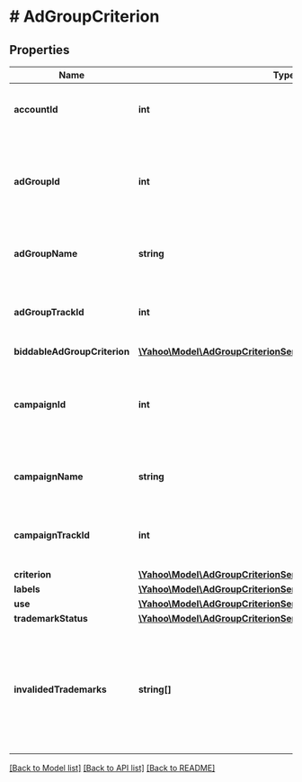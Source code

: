 # # AdGroupCriterion

## Properties

Name | Type | Description | Notes
------------ | ------------- | ------------- | -------------
**accountId** | **int** | &lt;div lang&#x3D;\&quot;ja\&quot;&gt;アカウントIDです。&lt;/div&gt; &lt;div lang&#x3D;\&quot;en\&quot;&gt;Account ID.&lt;/div&gt; | [optional] 
**adGroupId** | **int** | &lt;div lang&#x3D;\&quot;ja\&quot;&gt;広告グループIDです。&lt;br&gt;このフィールドは、いずれの場合でも必須となります。&lt;/div&gt; &lt;div lang&#x3D;\&quot;en\&quot;&gt;Ad group ID.&lt;br&gt;This field is required in any cases.&lt;/div&gt; | [optional] 
**adGroupName** | **string** | &lt;div lang&#x3D;\&quot;ja\&quot;&gt;広告グループ名です。&lt;/div&gt; &lt;div lang&#x3D;\&quot;en\&quot;&gt;Ad group name.&lt;/div&gt; | [optional] 
**adGroupTrackId** | **int** | &lt;div lang&#x3D;\&quot;ja\&quot;&gt;トラッキング用広告グループIDです。&lt;/div&gt; &lt;div lang&#x3D;\&quot;en\&quot;&gt;Ad group ID for tracking.&lt;/div&gt; | [optional] 
**biddableAdGroupCriterion** | [**\Yahoo\Model\AdGroupCriterionServiceBiddableAdGroupCriterion**](AdGroupCriterionServiceBiddableAdGroupCriterion.md) |  | [optional] 
**campaignId** | **int** | &lt;div lang&#x3D;\&quot;ja\&quot;&gt;キャンペーンIDです。&lt;br&gt;このフィールドは、いずれの場合でも必須となります。&lt;/div&gt; &lt;div lang&#x3D;\&quot;en\&quot;&gt;Campaign ID.&lt;br&gt;This field is required in any cases.&lt;/div&gt; | [optional] 
**campaignName** | **string** | &lt;div lang&#x3D;\&quot;ja\&quot;&gt;キャンペーン名です。&lt;/div&gt; &lt;div lang&#x3D;\&quot;en\&quot;&gt;Campaign name.&lt;/div&gt; | [optional] 
**campaignTrackId** | **int** | &lt;div lang&#x3D;\&quot;ja\&quot;&gt;トラッキング用キャンペーンIDです。&lt;/div&gt; &lt;div lang&#x3D;\&quot;en\&quot;&gt;Campaign ID for tracking.&lt;/div&gt; | [optional] 
**criterion** | [**\Yahoo\Model\AdGroupCriterionServiceCriterion**](AdGroupCriterionServiceCriterion.md) |  | [optional] 
**labels** | [**\Yahoo\Model\AdGroupCriterionServiceLabel[]**](AdGroupCriterionServiceLabel.md) |  | [optional] 
**use** | [**\Yahoo\Model\AdGroupCriterionServiceUse**](AdGroupCriterionServiceUse.md) |  | [optional] 
**trademarkStatus** | [**\Yahoo\Model\AdGroupCriterionServiceTrademarkStatus**](AdGroupCriterionServiceTrademarkStatus.md) |  | [optional] 
**invalidedTrademarks** | **string[]** | &lt;div lang&#x3D;\&quot;ja\&quot;&gt;制限された商標です。&lt;br&gt; このフィールドは、レスポンスの際に返却されますが、リクエストの際には無視されます。 &lt;/div&gt; &lt;div lang&#x3D;\&quot;en\&quot;&gt;Invalided trademarks. &lt;br&gt;Although this field will be returned in the response, it will be ignored on input. &lt;/div&gt; | [optional] 

[[Back to Model list]](../../README.md#documentation-for-models) [[Back to API list]](../../README.md#documentation-for-api-endpoints) [[Back to README]](../../README.md)


